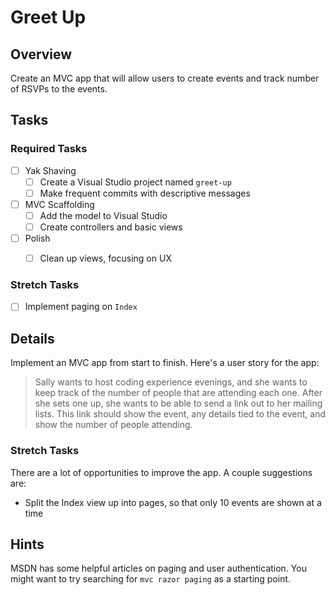 # Greet Up

## Overview

Create an MVC app that will allow users to create events and track number of RSVPs to the events.

## Tasks

### Required Tasks

- [ ] Yak Shaving
  - [ ] Create a Visual Studio project named `greet-up`
  - [ ] Make frequent commits with descriptive messages
- [ ] MVC Scaffolding
  - [ ] Add the model to Visual Studio
  - [ ] Create controllers and basic views

- [ ] Polish
  - [ ] Clean up views, focusing on UX


### Stretch Tasks

- [ ] Implement paging on `Index`


## Details

Implement an MVC app from start to finish. Here's a user story for the app:

> Sally wants to host coding experience evenings, and she wants to keep track of the number of people that are attending each one. After she sets one up, she wants to be able to send a link out to her mailing lists. This link should show the event, any details tied to the event, and show the number of people attending.



### Stretch Tasks

There are a lot of opportunities to improve the app. A couple suggestions are:

- Split the Index view up into pages, so that only 10 events are shown at a time

## Hints

MSDN has some helpful articles on paging and user authentication. You might want to try searching for `mvc razor paging` as a starting point.
